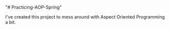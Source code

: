 "# Practicing-AOP-Spring" 

I've created this project to mess around with Aspect Oriented Programming a bit. 
